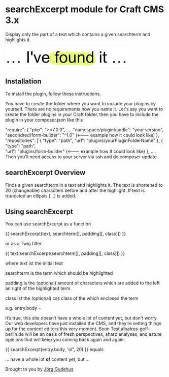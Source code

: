 # searchExcerpt module for Craft CMS 3.x

Display only the part of a text which contains a given searchterm and highlights it.

![Screenshot](resources/screenshots/plugin_logo.png)

## Installation

To install the plugin, follow these instructions.

You have to create the folder where you want to include your plugins by yourself. There are no requirements how you name it. Let's say you want to create the folder plugins in your Craft folder, then you have to include the plugin in your composer.json like this

"require": {
   "php": ">=7.0.0",
   ....
   "namespace/pluginhandle": "your version",
   "secondred/form-builder": "^1.0" (<--- example how it could look like)
},
"repositories": [
{
  "type": "path",
  "url": "plugins/yourPluginFolderName"
},
{
  "type": "path",   
  "url": "plugins/form-builder" (<--- example how it could look like)
},
....
Then you'll need access to your server via ssh and do composer update


## searchExcerpt Overview

Finds a given searchterm in a text and highlights it. The text is shortened to 20 (changeable) characters before and after the highlight. If text is truncated an ellipsis (…) is added. 

## Using searchExcerpt

You can use searchExcerpt as a function

{{ searchExcerpt(text, searchterm[[, padding][, class]]) }}

or as a Twig filter

{{ text|searchExcerpt(searchterm[[, padding][, class]]) }}

where text ist the initial text

searchterm is the term which should be highlighted

padding is the (optional) amount of characters which are added to the left an right of the highlighted term

class ist the (optional) css class of the <span> which enclosed the term
	
e.g. entry.body =

It’s true, this site doesn’t have a whole lot of content yet, but don’t worry. Our web developers have just installed the CMS, and they’re setting things up for the content editors this very moment. Soon Test.albatros-golf-berlin.de will be an oasis of fresh perspectives, sharp analyses, and astute opinions that will keep you coming back again and again.

{{ searchExcerpt(entry.body, 'of', 20) }} equals

… have a whole lot **of** content yet, but …


Brought to you by [Jörg Gudehus](http://joerggudehus.de)
